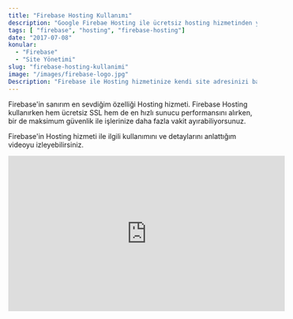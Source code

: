 ```yaml
---
title: "Firebase Hosting Kullanımı"
description: "Google Firebae Hosting ile ücretsiz hosting hizmetinden yararlanın."
tags: [ "firebase", "hosting", "firebase-hosting"]
date: "2017-07-08"
konular:
  - "Firebase"
  - "Site Yönetimi"
slug: "firebase-hosting-kullanimi"
image: "/images/firebase-logo.jpg"
Description: "Firebase ile Hosting hizmetinize kendi site adresinizi bağlama."
---
```


Firebase'in sanırım en sevdiğim özelliği Hosting hizmeti. Firebase Hosting kullanırken hem ücretsiz SSL hem de en hızlı sunucu performansını alırken, bir de maksimum güvenlik ile işlerinize daha fazla vakit ayırabiliyorsunuz.

Firebase'in Hosting hizmeti ile ilgili kullanımını ve detaylarını anlattığım videoyu izleyebilirsiniz.<br/>
<iframe width="560" height="315" src="https://www.youtube.com/embed/C6UCHVkj2Vo?rel=0&amp;" frameborder="0" allowfullscreen></iframe>

